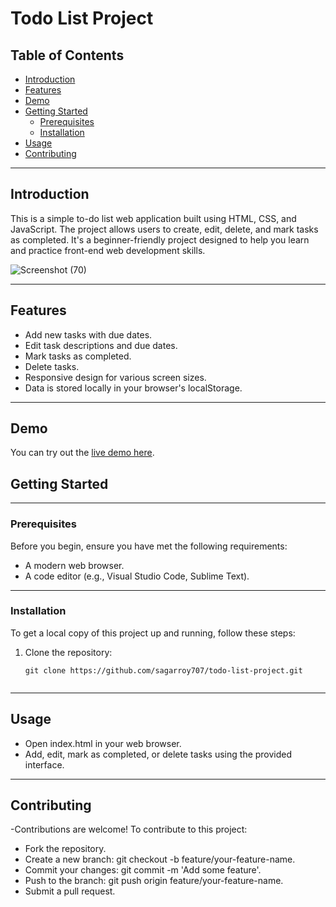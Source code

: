 # Todo List Project

## Table of Contents
- [Introduction](#introduction)
- [Features](#features)
- [Demo](#demo)
- [Getting Started](#getting-started)
  - [Prerequisites](#prerequisites)
  - [Installation](#installation)
- [Usage](#usage)
- [Contributing](#contributing)


---

## Introduction

This is a simple to-do list web application built using HTML, CSS, and JavaScript. The project allows users to create, edit, delete, and mark tasks as completed. It's a beginner-friendly project designed to help you learn and practice front-end web development skills.

![Screenshot (70)](https://github.com/sagarroy707/Todo-List/assets/107414907/708f681f-5d60-4860-a2b3-7fa3e0f74f29)


---


## Features

- Add new tasks with due dates.
- Edit task descriptions and due dates.
- Mark tasks as completed.
- Delete tasks.
- Responsive design for various screen sizes.
- Data is stored locally in your browser's localStorage.

---


## Demo

You can try out the [live demo here](https://ttodo-listt.netlify.app/).

## Getting Started

---

### Prerequisites

Before you begin, ensure you have met the following requirements:

- A modern web browser.
- A code editor (e.g., Visual Studio Code, Sublime Text).

---


### Installation

To get a local copy of this project up and running, follow these steps:

1. Clone the repository:

   ```shell
   git clone https://github.com/sagarroy707/todo-list-project.git


---


## Usage

- Open index.html in your web browser.
- Add, edit, mark as completed, or delete tasks using the provided interface.

---


## Contributing

-Contributions are welcome! To contribute to this project:

- Fork the repository.
- Create a new branch: git checkout -b feature/your-feature-name.
- Commit your changes: git commit -m 'Add some feature'.
- Push to the branch: git push origin feature/your-feature-name.
- Submit a pull request.

